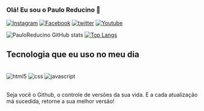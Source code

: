 ### Olá! Eu sou o Paulo Reducino 🖖

[![Instagram](https://img.shields.io/badge/Instagram-E4405F?style=for-the-badge&logo=instagram&logoColor=white)](https://www.instagram.com/pauloreducino/)
[![Facebook](https://img.shields.io/badge/Facebook-1877F2?style=for-the-badge&logo=facebook&logoColor=white)](https://www.facebook.com/profile.php?id=100006024697656)
[![twitter](https://img.shields.io/badge/Twitter-1DA1F2?style=for-the-badge&logo=twitter&logoColor=white)](https://twitter.com/PauloReducino)
[![Youtube](https://img.shields.io/badge/YouTube-FF0000?style=for-the-badge&logo=youtube&logoColor=white)](https://www.youtube.com/channel/UCa_dUDWDKfBfmyZ3pltG8kA)

![PauloReducino GitHub stats](https://github-readme-stats.vercel.app/api?username=pauloreducino&show_icons=true&theme=merko)
[![Top Langs](https://github-readme-stats.vercel.app/api/top-langs/?username=pauloreducino&layout=compact)](https://github.com/pauloreducino/github-readme-stats)

## Tecnologia que eu uso no meu dia

<div style="display: inline_block"><br/>
 <img align="center" alt="html5" src="https://img.shields.io/badge/HTML5-E34F26?style=for-the-badge&logo=html5&logoColor=white" />
 <img align="center" alt="css" src="https://img.shields.io/badge/CSS3-1572B6?style=for-the-badge&logo=css3&logoColor=white" />
 <img align="center" alt="javascript" src="https://img.shields.io/badge/JavaScript-F7DF1E?style=for-the-badge&logo=javascript&logoColor=black" />
</div><br/>

Seja você o Github, o controle de versões da sua vida. E a cada atualização má sucedida, retorne a sua melhor versão! 
